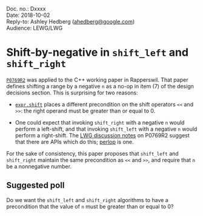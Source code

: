 Doc. no.: Dxxxx  
Date: 2018-10-02  
Reply-to: Ashley Hedberg (ahedberg@google.com)  
Audience: LEWG/LWG

# Shift-by-negative in `shift_left` and `shift_right`

[`P0769R2`](http://wg21.link/P0769R2) was applied to the C++ working paper in
Rapperswil. That paper defines shifting a range by a negative `n` as a no-op in
item (7) of the design decisions section. This is surprising for two reasons:

-   [`expr.shift`](http://eel.is/c++draft/expr.shift) places a different precondition on the shift operators `<<` and `>>`: the right operand must be greater than or equal to 0.

-   One could expect that invoking `shift_right` with a negative `n` would perform a left-shift, and that invoking `shift_left` with a negative `n` would perform a right-shift. The [LWG discussion notes](http://wiki.edg.com/bin/view/Wg21rapperswil2018/LWGP0769) on P0769R2 suggest that there are APIs which do this; [perlop](http://shortn/_Uz897VKAPn) is one.

For the sake of consistency, this paper proposes that `shift_left` and `shift_right` maintain the same precondition as `<<` and `>>`, and require that `n` be a nonnegative number.

## Suggested poll

Do we want the `shift_left` and `shift_right` algorithms to have a precondition that the value of `n` must be greater than or equal to 0?
